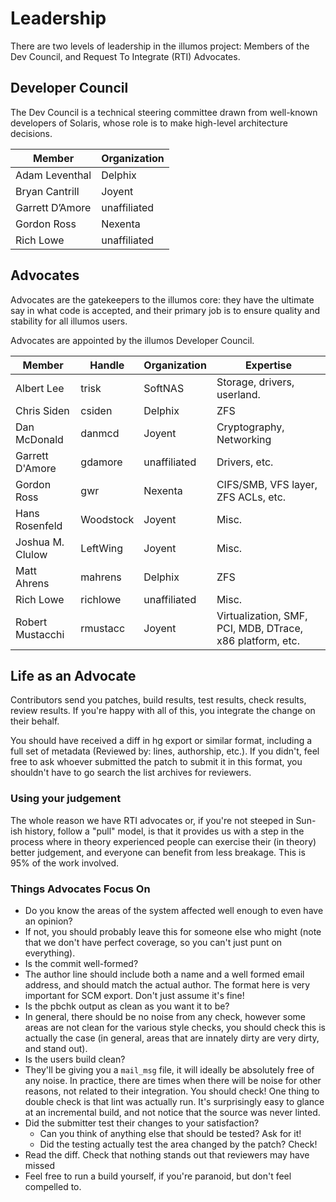 # Leadership

There are two levels of leadership in the illumos project: Members of the Dev
Council, and Request To Integrate (RTI) Advocates.

## Developer Council

The Dev Council is a technical steering committee drawn from well-known
developers of Solaris, whose role is to make high-level architecture decisions.

| Member          | Organization |
| --------------- | ------------ |
| Adam Leventhal  | Delphix      |
| Bryan Cantrill  | Joyent       |
| Garrett D’Amore | unaffiliated |
| Gordon Ross     | Nexenta      |
| Rich Lowe       | unaffiliated |

## Advocates

Advocates are the gatekeepers to the illumos core: they have the ultimate say
in what code is accepted, and their primary job is to ensure quality and
stability for all illumos users.

Advocates are appointed by the illumos Developer Council.

| Member            | Handle     | Organization | Expertise |
| ----------------- | ---------- | ------------ | --------- |
| Albert Lee        | trisk      | SoftNAS      | Storage, drivers, userland. |
| Chris Siden       | csiden     | Delphix      | ZFS |
| Dan McDonald      | danmcd     | Joyent       | Cryptography, Networking |
| Garrett D'Amore   | gdamore    | unaffiliated | Drivers, etc. |
| Gordon Ross       | gwr        | Nexenta      | CIFS/SMB, VFS layer, ZFS ACLs, etc. |
| Hans Rosenfeld    | Woodstock  | Joyent       | Misc. |
| Joshua M. Clulow  | LeftWing   | Joyent       | Misc. |
| Matt Ahrens       | mahrens    | Delphix      | ZFS |
| Rich Lowe         | richlowe   | unaffiliated | Misc. |
| Robert Mustacchi  | rmustacc   | Joyent       | Virtualization, SMF, PCI, MDB, DTrace, x86 platform, etc. |

## Life as an Advocate

Contributors send you patches, build results, test results, check results,
review results. If you're happy with all of this, you integrate the change on
their behalf.

You should have received a diff in hg export or similar format, including a
full set of metadata (Reviewed by: lines, authorship, etc.). If you didn't,
feel free to ask whoever submitted the patch to submit it in this format, you
shouldn't have to go search the list archives for reviewers.

### Using your judgement

The whole reason we have RTI advocates or, if you're not steeped in Sun-ish
history, follow a "pull" model, is that it provides us with a step in the
process where in theory experienced people can exercise their (in theory)
better judgement, and everyone can benefit from less breakage. This is 95% of
the work involved.

### Things Advocates Focus On

* Do you know the areas of the system affected well enough to even have an opinion?
* If not, you should probably leave this for someone else who might (note that we don't have perfect coverage, so you can't just punt on everything).
* Is the commit well-formed?
* The author line should include both a name and a well formed email address, and should match the actual author. The format here is very important for SCM export. Don't just assume it's fine!
* Is the pbchk output as clean as you want it to be?
* In general, there should be no noise from any check, however some areas are not clean for the various style checks, you should check this is actually the case (in general, areas that are innately dirty are very dirty, and stand out).
* Is the users build clean?
* They'll be giving you a `mail_msg` file, it will ideally be absolutely free of any noise. In practice, there are times when there will be noise for other reasons, not related to their integration. You should check! One thing to double check is that lint was actually run. It's surprisingly easy to glance at an incremental build, and not notice that the source was never linted.
* Did the submitter test their changes to your satisfaction?
  * Can you think of anything else that should be tested? Ask for it!
  * Did the testing actually test the area changed by the patch? Check!
* Read the diff. Check that nothing stands out that reviewers may have missed
* Feel free to run a build yourself, if you're paranoid, but don't feel compelled to.
